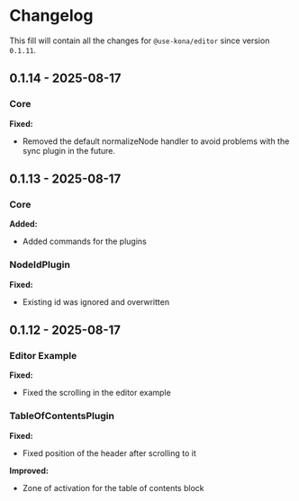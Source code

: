 # Changelog
This fill will contain all the changes for `@use-kona/editor` 
since version `0.1.11`.

## 0.1.14 - 2025-08-17
### Core
**Fixed:**  
* Removed the default normalizeNode handler to avoid problems with
the sync plugin in the future.

## 0.1.13 - 2025-08-17
### Core
**Added:**
* Added commands for the plugins

### NodeIdPlugin
**Fixed:**  
* Existing id was ignored and overwritten

## 0.1.12 - 2025-08-17

### Editor Example
**Fixed:**  
* Fixed the scrolling in the editor example

### TableOfContentsPlugin
**Fixed:**  
* Fixed position of the header after scrolling to it

**Improved:**  
* Zone of activation for the table of contents block
